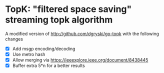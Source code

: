 # TopK: "filtered space saving" streaming topk algorithm

A modified version of http://github.com/dgryski/go-topk with the following changes

* [x] Add msgp encoding/decoding
* [x] Use metro hash
* [x] Allow merging via https://ieeexplore.ieee.org/document/8438445
* [x] Buffer extra 5*n for a better results

